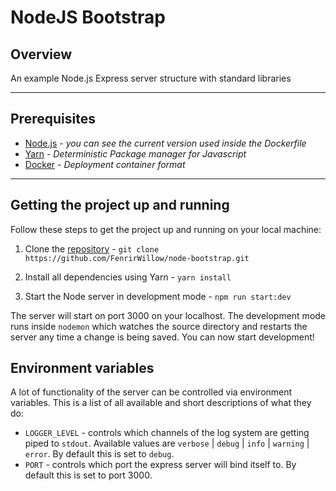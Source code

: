 # NodeJS Bootstrap

## Overview
An example Node.js Express server structure with standard libraries

---

## Prerequisites
* [Node.js](https://nodejs.org/en/) - _you can see the current version used inside the Dockerfile_
* [Yarn](https://yarnpkg.com/lang/en/) - _Deterministic Package manager for Javascript_
* [Docker](https://www.docker.com/) - _Deployment container format_

---

## Getting the project up and running

Follow these steps to get the project up and running on your local machine:

1) Clone the [repository](https://github.com/FenrirWillow/node-bootstrap) - `git clone https://github.com/FenrirWillow/node-bootstrap.git`

2) Install all dependencies using Yarn - `yarn install`

3) Start the Node server in development mode - `npm run start:dev`

The server will start on port 3000 on your localhost. The development mode runs inside `nodemon` which watches the source directory and restarts the server any time a change is being saved. You can now start development!

## Environment variables

A lot of functionality of the server can be controlled via environment variables. This is a list of all available and short descriptions of what they do:

* `LOGGER_LEVEL` - controls which channels of the log system are getting piped to `stdout`. Available values are `verbose` | `debug` | `info` | `warning` | `error`. By default this is set to `debug`.
* `PORT` - controls which port the express server will bind itself to. By default this is set to port 3000.
